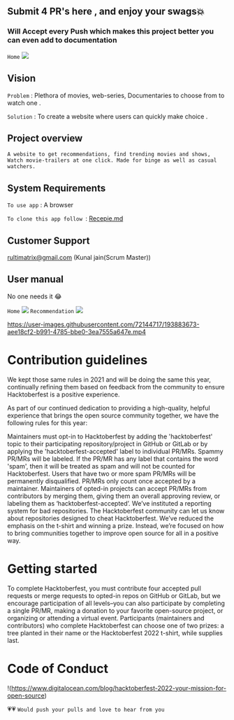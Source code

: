 ## Submit 4 PR's here , and enjoy your swags💥
### Will Accept every Push which makes this project better you can even add to documentation 
 `Home`
![](https://github.com/kunaljainwin/Starflix/blob/e41f7dcfd31288fa2c834f241cd90f5477fd34d1/home_ss.png)
## Vision
`Problem` : Plethora of movies, web-series, Documentaries to choose from to watch one .

`Solution` : To create a website where  users can quickly make choice .


## Project overview
`A website to get recommendations, find trending movies and shows, Watch movie-trailers at one click. Made for binge as well as casual watchers.`

## System Requirements
`To use app` : A browser

`To clone this app follow `: [Recepie.md](https://github.com/kunaljainwin/Starflix/blob/master/RECEPIE.md)

## Customer Support 
rultimatrix@gmail.com (Kunal jain(Scrum Master))

## User manual
No one needs it 😂

 `Home`
![](https://github.com/kunaljainwin/Starflix/blob/e41f7dcfd31288fa2c834f241cd90f5477fd34d1/home_ss.png)
 `Recommendation`
![](https://github.com/kunaljainwin/Starflix/blob/7a4ce83ef340f66e11de6c1ec13f1b1f3881aeaf/recommend_ss.png)


https://user-images.githubusercontent.com/72144717/193883673-aee18cf2-b991-4785-bbe0-3ea7555a647e.mp4


# Contribution guidelines
 We kept those same rules in 2021 and will be doing the same this year, continually refining them based on feedback from the community to ensure Hacktoberfest is a positive experience.

As part of our continued dedication to providing a high-quality, helpful experience that brings the open source community together, we have the following rules for this year:

Maintainers must opt-in to Hacktoberfest by adding the 'hacktoberfest' topic to their participating repository/project in GitHub or GitLab or by applying the 'hacktoberfest-accepted' label to individual PR/MRs.
Spammy PR/MRs will be labeled. If the PR/MR has any label that contains the word 'spam', then it will be treated as spam and will not be counted for Hacktoberfest. Users that have two or more spam PR/MRs will be permanently disqualified.
PR/MRs only count once accepted by a maintainer. Maintainers of opted-in projects can accept PR/MRs from contributors by merging them, giving them an overall approving review, or labeling them as ‘hacktoberfest-accepted’.
We’ve instituted a reporting system for bad repositories. The Hacktoberfest community can let us know about repositories designed to cheat Hacktoberfest. 
We’ve reduced the emphasis on the t-shirt and winning a prize. Instead, we’re focused on how to bring communities together to improve open source for all in a positive way.


# Getting started

To complete Hacktoberfest, you must contribute four accepted pull requests or merge requests to opted-in repos on GitHub or GitLab, but we encourage participation of all levels–you can also participate by completing a single PR/MR, making a donation to your favorite open-source project, or organizing or attending a virtual event. Participants (maintainers and contributors) who complete Hacktoberfest can choose one of two prizes: a tree planted in their name or the Hacktoberfest 2022 t-shirt, while supplies last.

# Code of Conduct

!(https://www.digitalocean.com/blog/hacktoberfest-2022-your-mission-for-open-source)



                 
                     
   💗💗 `Would push your pulls and love to hear from you`
    
